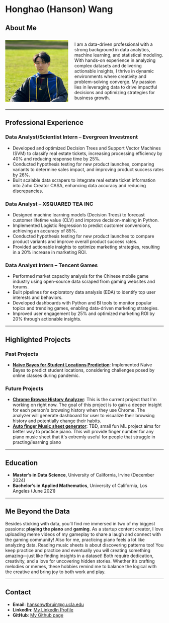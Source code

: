 # **Honghao (Hanson) Wang**

## **About Me**
<div style="display: flex; align-items: center;">
  <img src="img/Profile_Pic.png" alt="Profile Picture" width="200" style="margin-right: 20px;">
  <p>
    I am a data-driven professional with a strong background in data analytics, machine learning, and statistical modeling. With hands-on experience in analyzing complex datasets and delivering actionable insights, I thrive in dynamic environments where creativity and problem-solving converge. My passion lies in leveraging data to drive impactful decisions and optimizing strategies for business growth.
  </p>
</div>

---

## **Professional Experience**

### **Data Analyst/Scientist Intern – Evergreen Investment**
- Developed and optimized Decision Trees and Support Vector Machines (SVM) to classify real estate tickets, increasing processing efficiency by 40% and reducing response time by 25%.
- Conducted hypothesis testing for new product launches, comparing variants to determine sales impact, and improving product success rates by 26%.
- Built scalable data scrapers to integrate real estate ticket information into Zoho Creator CASA, enhancing data accuracy and reducing discrepancies.

### **Data Analyst – XSQUARED TEA INC**
- Designed machine learning models (Decision Trees) to forecast customer lifetime value (CLV) and improve decision-making in Python.
- Implemented Logistic Regression to predict customer conversions, achieving an accuracy of 85%.
- Conducted hypothesis testing for new product launches to compare product variants and improve overall product success rates.
- Provided actionable insights to optimize marketing strategies, resulting in a 20% increase in marketing ROI.

### **Data Analyst Intern – Tencent Games**
- Performed market capacity analysis for the Chinese mobile game industry using open-source data scraped from gaming websites and forums.
- Built pipelines for exploratory data analysis (EDA) to identify top user interests and behaviors.
- Developed dashboards with Python and BI tools to monitor popular topics and trending games, enabling data-driven marketing strategies.
- Improved user engagement by 25% and optimized marketing ROI by 20% through actionable insights.

---


## **Highlighted Projects**
### **Past Projects**
- [**Naïve Bayes for Student Locations Prediction**](https://github.com/Hanson038/Hanson038.github.io/blob/827067c21510126dcf5345c1fcb0c572553e00f8/Project/Final_Project_Report.pdf): Implemented Naive Bayes to predict student locations, considering challenges posed by online classes during pandemic.

### **Future Projects**
- [**Chrome Browse History Analyzer**](#): This is the current project that I'm working on right now. The goal of this project is to gain a deeper insight for each person's browsing history when they use Chrome. The analyzer will generate dashboard for user to visualize their browsing history and potentially change their habits.
- [**Auto finger Music sheet generator**](#): TBD, small fun ML project aims for better way to practice piano. This will provide finger number for any piano music sheet that it's extremly useful for people that struggle in practing/learning piano

---

## **Education**
- **Master’s in Data Science**, University of California, Irvine (December 2024)
- **Bachelor’s in Applied Mathematics**, University of California, Los Angeles (June 2021)

---
## **Me Beyond the Data**

Besides sticking with data, you’ll find me immersed in two of my biggest passions: **playing the piano** and **gaming**. As a startup content creator, I love uploading meme videos of my gameplay to share a laugh and connect with the gaming community!
Also for me, practicing piano feels a lot like analyzing data. Reading music sheets is about discovering patterns too! You keep practice and practice and eventually you will creating something amazing—just like finding insights in a dataset! Both require dedication, creativity, and a love for uncovering hidden stories.
Whether it’s crafting melodies or memes, these hobbies remind me to balance the logical with the creative and bring joy to both work and play.

---

## **Contact**
- **Email**: [hansonwtbruin@g.ucla.edu](mailto:hansonwtbruin@g.ucla.edu)
- **LinkedIn**: [My LinkedIn Profile](https://www.linkedin.com/in/honghao-hanson-wang-9b6a701a3/)
- **GitHub**: [My Github page](https://github.com/Hanson038)
